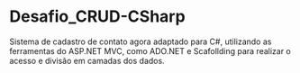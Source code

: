 # Desafio_CRUD-CSharp
Sistema de cadastro de contato agora adaptado para C#, utilizando as ferramentas do ASP.NET MVC, como ADO.NET e Scafollding para realizar o acesso e divisão em camadas dos dados.
